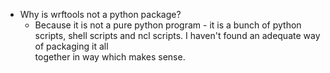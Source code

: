 -  Why is wrftools not a python package? 
    - Because it is not a pure python program - it is a bunch of python scripts, 
    shell scripts and ncl scripts. I haven't found an adequate way of packaging it all  
    together in  way which makes sense.
